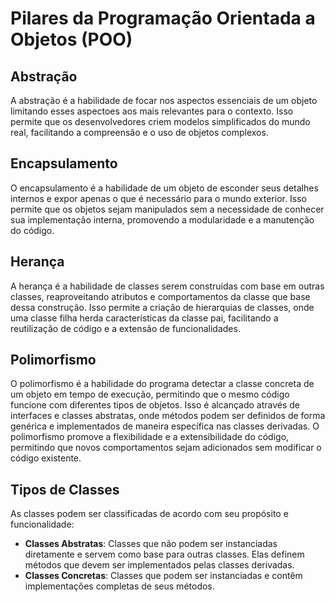 # Pilares da Programação Orientada a Objetos (POO)

## Abstração

A abstração é a habilidade de focar nos aspectos essenciais de um objeto limitando esses aspectoes aos mais relevantes para o contexto. Isso permite que os desenvolvedores criem modelos simplificados do mundo real, facilitando a compreensão e o uso de objetos complexos.

## Encapsulamento

O encapsulamento é a habilidade de um objeto de esconder seus detalhes internos e expor apenas o que é necessário para o mundo exterior. Isso permite que os objetos sejam manipulados sem a necessidade de conhecer sua implementação interna, promovendo a modularidade e a manutenção do código.

## Herança

A herança é a habilidade de classes serem construídas com base em outras classes, reaproveitando atributos e comportamentos da classe que base dessa construção. Isso permite a criação de hierarquias de classes, onde uma classe filha herda características da classe pai, facilitando a reutilização de código e a extensão de funcionalidades.

## Polimorfismo

O polimorfismo é a habilidade do programa detectar a classe concreta de um objeto em tempo de execução, permitindo que o mesmo código funcione com diferentes tipos de objetos. Isso é alcançado através de interfaces e classes abstratas, onde métodos podem ser definidos de forma genérica e implementados de maneira específica nas classes derivadas. O polimorfismo promove a flexibilidade e a extensibilidade do código, permitindo que novos comportamentos sejam adicionados sem modificar o código existente.

## Tipos de Classes

As classes podem ser classificadas de acordo com seu propósito e funcionalidade:
- **Classes Abstratas**: Classes que não podem ser instanciadas diretamente e servem como base para outras classes. Elas definem métodos que devem ser implementados pelas classes derivadas.
- **Classes Concretas**: Classes que podem ser instanciadas e contêm implementações completas de seus métodos.
